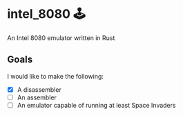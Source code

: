 # intel_8080 :joystick: 
An Intel 8080 emulator written in Rust

## Goals
I would like to make the following:
- [x] A disassembler
- [ ] An assembler
- [ ] An emulator capable of running at least Space Invaders
